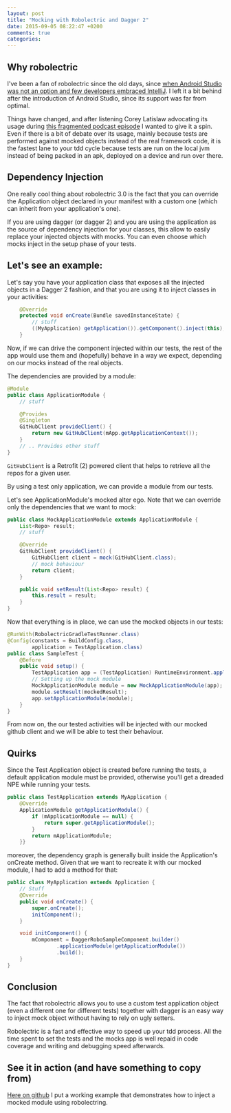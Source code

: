 ```yaml
---
layout: post
title: "Mocking with Robolectric and Dagger 2"
date: 2015-09-05 08:22:47 +0200
comments: true
categories: 
---
```

## Why robolectric
I've been a fan of robolectric since the old days, since [when Android Studio was not an option and few developers embraced IntelliJ](http://fedepaol.github.io/blog/2012/07/23/intellij-robolectric-and-android/). I left it a bit behind after the introduction of Android Studio, since its support was far from optimal.

Things have changed, and after listening Corey Latislaw advocating its usage during [this fragmented podcast episode](http://fragmentedpodcast.com/episodes/13/) I wanted to give it a spin. Even if there is a bit of debate over its usage, mainly because tests are performed against mocked objects instead of the real framework code, it is the fastest lane to your tdd cycle because tests are run on the local jvm instead of being packed in an apk, deployed on a device and run over there. 

## Dependency Injection
One really cool thing about robolectric 3.0 is the fact that you can override the Application object declared in your manifest with a custom one (which can inherit from your application's one).

If you are using dagger (or dagger 2) and you are using the application as the source of dependency injection for your classes, this allow to easily replace your injected objects with mocks. You can even choose which mocks inject in the setup phase of your tests.

## Let's see an example:
Let's say you have your application class that exposes all the injected objects in a Dagger 2 fashion, and that you are using it to inject classes in your activities:

```java
    @Override
    protected void onCreate(Bundle savedInstanceState) {
        // stuff 
        ((MyApplication) getApplication()).getComponent().inject(this);
    }
```

Now, if we can drive the component injected within our tests, the rest of the app would use them and (hopefully) behave in a way we expect, depending on our mocks instead of the real objects.

The dependencies are provided by a module:

```java
@Module
public class ApplicationModule {
    // stuff

    @Provides
    @Singleton
    GitHubClient provideClient() {
        return new GitHubClient(mApp.getApplicationContext());
    }
    // .. Provides other stuff
}
```

`GitHubClient` is a Retrofit (2) powered client that helps to retrieve all the repos for a given user.

By using a test only application, we can provide a module from our tests. 

Let's see ApplicationModule's mocked alter ego. Note that we can override only the dependencies that we want to mock:

```java
public class MockApplicationModule extends ApplicationModule {
    List<Repo> result;
    // stuff

    @Override
    GitHubClient provideClient() {
        GitHubClient client = mock(GitHubClient.class);
        // mock behaviour
        return client;
    }

    public void setResult(List<Repo> result) {
        this.result = result;
    }
}
```

Now that everything is in place, we can use the mocked objects in our tests:

```java
@RunWith(RobolectricGradleTestRunner.class)
@Config(constants = BuildConfig.class,
        application = TestApplication.class)
public class SampleTest {
    @Before
    public void setup() {
        TestApplication app = (TestApplication) RuntimeEnvironment.application;
        // Setting up the mock module
        MockApplicationModule module = new MockApplicationModule(app);
        module.setResult(mockedResult);
        app.setApplicationModule(module);
    }
}
```

From now on, the our tested activities will be injected with our mocked github client and we will be able to test their behaviour.

## Quirks
Since the Test Application object is created before running the tests, a default application module must be provided, otherwise you'll get a dreaded NPE while running your tests.

```java
public class TestApplication extends MyApplication {
    @Override
    ApplicationModule getApplicationModule() {
        if (mApplicationModule == null) {
            return super.getApplicationModule();
        }
        return mApplicationModule;
    }}
``` 

moreover, the dependency graph is generally built inside the Application's onCreate method. Given that we want to recreate it with our mocked module, I had to add a method for that:

```java
public class MyApplication extends Application {
    // Stuff 
    @Override
    public void onCreate() {
        super.onCreate();
        initComponent();
    }

    void initComponent() {
        mComponent = DaggerRoboSampleComponent.builder()
                .applicationModule(getApplicationModule())
                .build();
    }
}
```

## Conclusion
The fact that robolectric allows you to use a custom test application object (even a different one for different tests) together with dagger is an easy way to inject mock object without having to rely on ugly setters. 

Robolectric is a fast and effective way to speed up your tdd process. All the time spent to set the tests and the mocks app is well repaid in code coverage and writing and debugging speed afterwards.

## See it in action (and have something to copy from)
[Here on github](https://github.com/fedepaol/RobolectricDependenyInjection) I put a working example that demonstrates how to inject a mocked module using robolectring.

